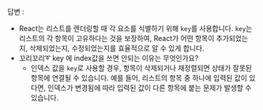 답변 :

-   React는 리스트를 렌더링할 때 각 요소를 식별하기 위해 `key`를 사용합니다. `key`는 리스트의 각 항목이 고유하다는 것을 보장하여, React가 어떤 항목이 추가되었는지, 삭제되었는지, 수정되었는지를 효율적으로 알 수 있게 합니다.
-   꼬리꼬리➰ key 에 index값을 쓰면 안되는 이유는 무엇인가요?
    -   인덱스 값을 `key`로 사용할 경우, 항목이 삭제되거나 재정렬되면 상태가 잘못된 항목에 연결될 수 있습니다. 예를 들어, 리스트의 항목 중 하나에 입력된 값이 있다면, 인덱스가 변경됨에 따라 입력된 값이 다른 항목에 붙는 문제가 발생할 수 있습니다.
